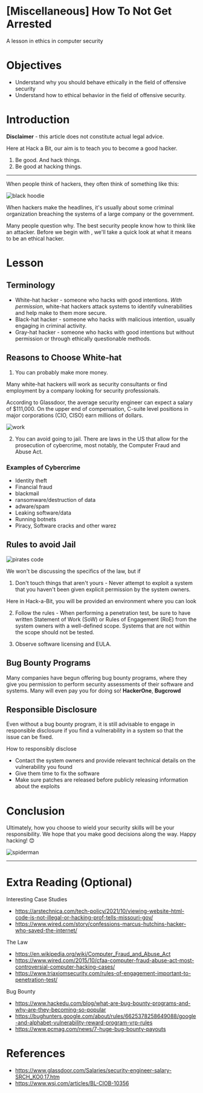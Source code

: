 # [Miscellaneous] How To Not Get Arrested
A lesson in ethics in computer security

# Objectives
* Understand why you should behave ethically in the field of offensive security
* Understand how to ethical behavior in the field of offensive security.

# Introduction
**Disclaimer** - this article does not constitute actual legal advice. 

Here at Hack a Bit, our aim is to teach you to become a good hacker.
1. Be good. And hack things.
2. Be good at hacking things.

---
When people think of hackers, they often think of something like this:

![black hoodie](./.rsrc/hoodie.jpg)


When hackers make the headlines, it's usually about some criminal organization breaching the systems of a large company or the government. 

Many people question why. The best security people know how to think like an attacker. Before we begin with , we'll take a quick look at what it means to be an ethical hacker.

# Lesson
## Terminology
* White-hat hacker - someone who hacks with good intentions. *With permission*, white-hat hackers attack systems to identify vulnerabilities and help make to them more secure.
* Black-hat hacker - someone who hacks with malicious intention, usually engaging in criminal activity. 
* Gray-hat hacker - someone who hacks with good intentions but without permission or through ethically questionable methods.

## Reasons to Choose White-hat

1. You can probably make more money.

 Many white-hat hackers will work as security consultants or find employment by a company looking for security professionals. 

According to Glassdoor, the average security engineer can expect a salary of $111,000. On the upper end of compensation, C-suite level positions in major corporations (CIO, CISO) earn millions of dollars.

![work](./.rsrc/honest_work.jpg)

2. You can avoid going to jail. 
There are laws in the US that allow for the prosecution of cybercrime, most notably, the Computer Fraud and Abuse Act. 

### Examples of Cybercrime
* Identity theft
* Financial fraud
* blackmail
* ransomware/destruction of data
* adware/spam
* Leaking software/data
* Running botnets
* Piracy, Software cracks and other warez

## Rules to avoid Jail
![pirates code](./.rsrc/guidlines-pirates-of-the-caribbean.gif)

We won't be discussing the specifics of the law, but if

1. Don't touch things that aren't yours - Never attempt to exploit a system that you haven't been given explicit permission by the system owners.

Here in Hack-a-Bit, you will be provided an environment where you can look 

2. Follow the rules - When performing a penetration test, be sure to have written Statement of Work (SoW) or Rules of Engagement (RoE) from the system owners with a well-defined scope. Systems that are not within the scope should not be tested.

3. Observe software licensing and EULA.

## Bug Bounty Programs
Many companies have begun offering bug bounty programs, where they give you permission to perform security assessments of their software and systems. Many will even pay you for doing so! **HackerOne**, **Bugcrowd**



## Responsible Disclosure
Even without a bug bounty program, it is still advisable to engage in responsible disclosure if you find a vulnerability in a system so that the issue can be fixed. 
 
How to responsibly disclose 
* Contact the system owners and provide relevant technical details on the vulnerability you found
* Give them time to fix the software
* Make sure patches are released before publicly releasing information about the exploits


# Conclusion

Ultimately, how you choose to wield your security skills will be your responsibility. We hope that you make good decisions along the way. Happy hacking! 😊  

![spiderman](./.rsrc/spiderman.webp)

---

# Extra Reading (Optional)
Interesting Case Studies
* https://arstechnica.com/tech-policy/2021/10/viewing-website-html-code-is-not-illegal-or-hacking-prof-tells-missouri-gov/
* https://www.wired.com/story/confessions-marcus-hutchins-hacker-who-saved-the-internet/

The Law
* https://en.wikipedia.org/wiki/Computer_Fraud_and_Abuse_Act
* https://www.wired.com/2015/10/cfaa-computer-fraud-abuse-act-most-controversial-computer-hacking-cases/
* https://www.triaxiomsecurity.com/rules-of-engagement-important-to-penetration-test/


Bug Bounty
* https://www.hackedu.com/blog/what-are-bug-bounty-programs-and-why-are-they-becoming-so-popular
* https://bughunters.google.com/about/rules/6625378258649088/google-and-alphabet-vulnerability-reward-program-vrp-rules
* https://www.pcmag.com/news/7-huge-bug-bounty-payouts


# References
* https://www.glassdoor.com/Salaries/security-engineer-salary-SRCH_KO0,17.htm
* https://www.wsj.com/articles/BL-CIOB-10356